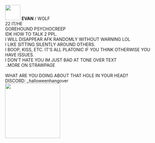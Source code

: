  <img src="https://gifcity.carrd.co/assets/images/gallery01/daa2513e.gif?v=47652796" width="50"> **EVAN** / WOLF <br/> 22  IT/HE
 <br/>
GOREHOUND PSYCHOCREEP <br/> IDK HOW TO TALK 2 PPL. <br/>
I WILL DISAPPEAR AFK RANDOMLY WITHOUT WARNING LOL <BR/>I LIKE SITTING SILENTLY AROUND OTHERS. <br/> I BOOP, KISS, ETC. IT'S ALL PLATONIC IF YOU THINK OTHERWISE YOU HAVE ISSUES. <BR/> I DON'T HATE YOU IM JUST BAD AT TONE OVER TEXT <br/> ..MORE ON STRAWPAGE <br/>
<br/>
WHAT ARE YOU DOING ABOUT THAT HOLE IN YOUR HEAD? <br/>
DISCORD: _halloweenhangover <br/>
 <img src="https://i.imgur.com/trK19Wf.gif" width="180">
